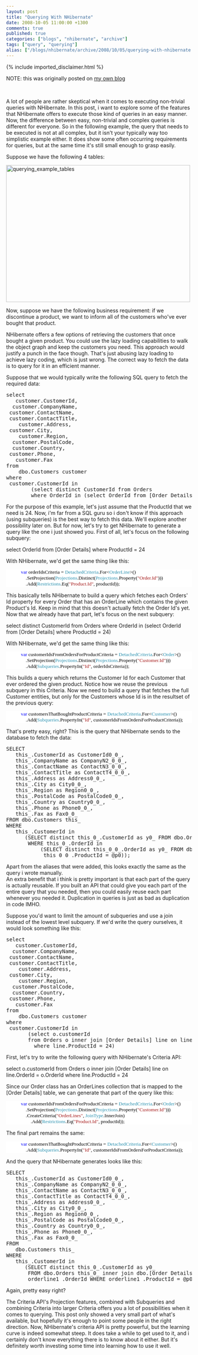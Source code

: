 ```yaml
---
layout: post
title: "Querying With NHibernate"
date: 2008-10-05 11:00:00 +1300
comments: true
published: true
categories: ["blogs", "nhibernate", "archive"]
tags: ["query", "querying"]
alias: ["/blogs/nhibernate/archive/2008/10/05/querying-with-nhibernate.aspx"]
---
```

<!-- more -->
{% include imported_disclaimer.html %}
<p>NOTE: this was originally posted on <a target="_blank" href="http://davybrion.com/blog/2008/10/querying-with-nhibernate/">my own blog</a></p>
<p>&nbsp;</p>
<p>
A lot of people are rather skeptical when it comes to executing non-trivial queries with NHibernate. In this post, i want to explore some of the features that NHibernate offers to execute those kind of queries in an easy manner.
Now, the difference between easy, non-trivial and complex queries is different for everyone. So in the following example, the query that needs to be executed is not at all complex, but it isn't your typically way too simplistic example either. It does show some often occurring requirements for queries, but at the same time it's still small enough to grasp easily.
</p>
<p>Suppose we have the following 4 tables:</p>
<p>
<a href="http://davybrion.com/blog/wp-content/uploads/2008/10/querying_example_tables.png"><img src="http://davybrion.com/blog/wp-content/uploads/2008/10/querying_example_tables.png" title="querying_example_tables" class="aligncenter size-full wp-image-481" height="371" width="499" /></a>
</p>
<p>
Now, suppose we have the following business requirement: if we discontinue a product, we want to inform all of the customers who've ever bought that product. 
</p>
<p>NHibernate offers a few options of retrieving the customers that once bought a given product. You could use the lazy loading capabilities to walk the object graph and keep the customers you need.  This approach would justify a punch in the face though.  That's just abusing lazy loading to achieve lazy coding, which is just wrong.  The correct way to fetch the data is to query for it in an efficient manner.
</p>
<p>Suppose that we would typically write the following SQL query to fetch the required data:
<code>
</code></p>
<pre>select<br />	customer.CustomerId,<br />	customer.CompanyName,<br />	customer.ContactName,<br />	customer.ContactTitle,<br />	customer.Address,<br />	customer.City,<br />	customer.Region,<br />	customer.PostalCode,<br />	customer.Country,<br />	customer.Phone,<br />	customer.Fax<br />from<br />	dbo.Customers customer<br />where<br />	customer.CustomerId in<br />		(select distinct CustomerId from Orders<br />		 where OrderId in (select OrderId from [Order Details] where ProductId = 24))</pre>
<p>

For the purpose of this example, let's just assume that the ProductId that we need is 24. Now, i'm far from a SQL guru so i don't know if this approach (using subqueries) is the best way to fetch this data.  We'll explore another possibility later on.  But for now, let's try to get NHibernate to generate a query like the one i just showed you.
First of all, let's focus on the following subquery:
</p>
<p>select OrderId from [Order Details] where ProductId = 24
</p>
<p>With NHibernate, we'd get the same thing like this:
<code>
</code></p>
<div style="font-family: Consolas; font-size: 10pt; color: black; background: white;">
<p style="margin: 0px;">&nbsp;&nbsp;&nbsp; &nbsp;&nbsp;&nbsp; &nbsp;&nbsp;&nbsp; <span style="color: blue;">var</span> orderIdsCriteria = <span style="color: #2b91af;">DetachedCriteria</span>.For&lt;<span style="color: #2b91af;">OrderLine</span>&gt;()</p>
<p style="margin: 0px;">&nbsp;&nbsp;&nbsp; &nbsp;&nbsp;&nbsp; &nbsp;&nbsp;&nbsp; &nbsp;&nbsp;&nbsp; .SetProjection(<span style="color: #2b91af;">Projections</span>.Distinct(<span style="color: #2b91af;">Projections</span>.Property(<span style="color: #a31515;">"Order.Id"</span>)))</p>
<p style="margin: 0px;">&nbsp;&nbsp;&nbsp; &nbsp;&nbsp;&nbsp; &nbsp;&nbsp;&nbsp; &nbsp;&nbsp;&nbsp; .Add(<span style="color: #2b91af;">Restrictions</span>.Eq(<span style="color: #a31515;">"Product.Id"</span>, productId));</p>
</div>
<p>

This basically tells NHibernate to build a query which fetches each Orders' Id property for every Order that has an OrderLine which contains the given Product's Id.  Keep in mind that this doesn't actually fetch the Order Id's yet.
Now that we already have that part, let's focus on the next subquery:
</p>
<p>select distinct CustomerId from Orders
where OrderId in (select OrderId from [Order Details] where ProductId = 24)
</p>
<p>With NHibernate, we'd get the same thing like this:
<code>
</code></p>
<div style="font-family: Consolas; font-size: 10pt; color: black; background: white;">
<p style="margin: 0px;">&nbsp;&nbsp;&nbsp; &nbsp;&nbsp;&nbsp; &nbsp;&nbsp;&nbsp; <span style="color: blue;">var</span> customerIdsFromOrdersForProductCriteria = <span style="color: #2b91af;">DetachedCriteria</span>.For&lt;<span style="color: #2b91af;">Order</span>&gt;()</p>
<p style="margin: 0px;">&nbsp;&nbsp;&nbsp; &nbsp;&nbsp;&nbsp; &nbsp;&nbsp;&nbsp; &nbsp;&nbsp;&nbsp; .SetProjection(<span style="color: #2b91af;">Projections</span>.Distinct(<span style="color: #2b91af;">Projections</span>.Property(<span style="color: #a31515;">"Customer.Id"</span>)))</p>
<p style="margin: 0px;">&nbsp;&nbsp;&nbsp; &nbsp;&nbsp;&nbsp; &nbsp;&nbsp;&nbsp; &nbsp;&nbsp;&nbsp; .Add(<span style="color: #2b91af;">Subqueries</span>.PropertyIn(<span style="color: #a31515;">"Id"</span>, orderIdsCriteria));</p>
</div>
<p>

This builds a query which returns the Customer Id for each Customer that ever ordered the given product.  Notice how we reuse the previous subquery in this Criteria.
Now we need to build a query that fetches the full Customer entities, but only for the Customers whose Id is in the resultset of the previous query:
<code>
</code></p>
<div style="font-family: Consolas; font-size: 10pt; color: black; background: white;">
<p style="margin: 0px;">&nbsp;&nbsp;&nbsp; &nbsp;&nbsp;&nbsp; &nbsp;&nbsp;&nbsp; <span style="color: blue;">var</span> customersThatBoughtProductCriteria = <span style="color: #2b91af;">DetachedCriteria</span>.For&lt;<span style="color: #2b91af;">Customer</span>&gt;()</p>
<p style="margin: 0px;">&nbsp;&nbsp;&nbsp; &nbsp;&nbsp;&nbsp; &nbsp;&nbsp;&nbsp; &nbsp;&nbsp;&nbsp; .Add(<span style="color: #2b91af;">Subqueries</span>.PropertyIn(<span style="color: #a31515;">"Id"</span>, customerIdsFromOrdersForProductCriteria));</p>
</div>
<p>

That's pretty easy, right? This is the query that NHibernate sends to the database to fetch the data:
<code>
</code></p>
<pre>SELECT <br />   this_.CustomerId as CustomerId0_0_, <br />   this_.CompanyName as CompanyN2_0_0_, <br />   this_.ContactName as ContactN3_0_0_, <br />   this_.ContactTitle as ContactT4_0_0_, <br />   this_.Address as Address0_0_, <br />   this_.City as City0_0_, <br />   this_.Region as Region0_0_, <br />   this_.PostalCode as PostalCode0_0_, <br />   this_.Country as Country0_0_, <br />   this_.Phone as Phone0_0_, <br />   this_.Fax as Fax0_0_ <br />FROM dbo.Customers this_ <br />WHERE <br />   this_.CustomerId in <br />      (SELECT distinct this_0_.CustomerId as y0_ FROM dbo.Orders this_0_ <br />       WHERE this_0_.OrderId in <br />           (SELECT distinct this_0_0_.OrderId as y0_ FROM dbo.[Order Details] this_0_0_ WHERE  <br />            this_0_0_.ProductId = @p0));<br /></pre>
<p>

Apart from the aliases that were added, this looks exactly the same as the query i wrote manually.  
An extra benefit that i think is pretty important is that each part of the query is actually reusable. If you built an API that could give you each part of the entire query that you needed, then you could easily reuse each part whenever you needed it.  Duplication in queries is just as bad as duplication in code IMHO.
</p>
<p>Suppose you'd want to limit the amount of subqueries and use a join instead of the lowest level subquery.  If we'd write the query ourselves, it would look something like this:
<code>
</code></p>
<pre>select<br />	customer.CustomerId,<br />	customer.CompanyName,<br />	customer.ContactName,<br />	customer.ContactTitle,<br />	customer.Address,<br />	customer.City,<br />	customer.Region,<br />	customer.PostalCode,<br />	customer.Country,<br />	customer.Phone,<br />	customer.Fax<br />from<br />	dbo.Customers customer<br />where<br />	customer.CustomerId in <br />		(select o.customerId<br />		 from Orders o inner join [Order Details] line on line.OrderId = o.OrderId<br />		 where line.ProductId = 24)<br /></pre>
<p>

First, let's try to write the following query with NHibernate's Criteria API:
</p>
<p>select o.customerId 
from Orders o inner join [Order Details] line on line.OrderId = o.OrderId
where line.ProductId = 24
</p>
<p>
Since our Order class has an OrderLines collection that is mapped to the [Order Details] table, we can generate that part of the query like this:
<code>
</code></p>
<div style="font-family: Consolas; font-size: 10pt; color: black; background: white;">
<p style="margin: 0px;">&nbsp;&nbsp;&nbsp; &nbsp;&nbsp;&nbsp; &nbsp;&nbsp;&nbsp; <span style="color: blue;">var</span> customerIdsFromOrdersForProductCriteria = <span style="color: #2b91af;">DetachedCriteria</span>.For&lt;<span style="color: #2b91af;">Order</span>&gt;()</p>
<p style="margin: 0px;">&nbsp;&nbsp;&nbsp; &nbsp;&nbsp;&nbsp; &nbsp;&nbsp;&nbsp; &nbsp;&nbsp;&nbsp; .SetProjection(<span style="color: #2b91af;">Projections</span>.Distinct(<span style="color: #2b91af;">Projections</span>.Property(<span style="color: #a31515;">"Customer.Id"</span>)))</p>
<p style="margin: 0px;">&nbsp;&nbsp;&nbsp; &nbsp;&nbsp;&nbsp; &nbsp;&nbsp;&nbsp; &nbsp;&nbsp;&nbsp; .CreateCriteria(<span style="color: #a31515;">"OrderLines"</span>, <span style="color: #2b91af;">JoinType</span>.InnerJoin)</p>
<p style="margin: 0px;">&nbsp;&nbsp;&nbsp; &nbsp;&nbsp;&nbsp; &nbsp;&nbsp;&nbsp; &nbsp;&nbsp;&nbsp; &nbsp;&nbsp;&nbsp; .Add(<span style="color: #2b91af;">Restrictions</span>.Eq(<span style="color: #a31515;">"Product.Id"</span>, productId));</p>
</div>
<p>

The final part remains the same:
<code>
</code></p>
<div style="font-family: Consolas; font-size: 10pt; color: black; background: white;">
<p style="margin: 0px;">&nbsp;&nbsp;&nbsp; &nbsp;&nbsp;&nbsp; &nbsp;&nbsp;&nbsp; <span style="color: blue;">var</span> customersThatBoughtProductCriteria = <span style="color: #2b91af;">DetachedCriteria</span>.For&lt;<span style="color: #2b91af;">Customer</span>&gt;()</p>
<p style="margin: 0px;">&nbsp;&nbsp;&nbsp; &nbsp;&nbsp;&nbsp; &nbsp;&nbsp;&nbsp; &nbsp;&nbsp;&nbsp; .Add(<span style="color: #2b91af;">Subqueries</span>.PropertyIn(<span style="color: #a31515;">"Id"</span>, customerIdsFromOrdersForProductCriteria));</p>
</div>
<p>

And the query that NHibernate generates looks like this:
<code>
</code></p>
<pre>SELECT <br />   this_.CustomerId as CustomerId0_0_, <br />   this_.CompanyName as CompanyN2_0_0_, <br />   this_.ContactName as ContactN3_0_0_, <br />   this_.ContactTitle as ContactT4_0_0_, <br />   this_.Address as Address0_0_, <br />   this_.City as City0_0_, <br />   this_.Region as Region0_0_, <br />   this_.PostalCode as PostalCode0_0_, <br />   this_.Country as Country0_0_, <br />   this_.Phone as Phone0_0_, <br />   this_.Fax as Fax0_0_ <br />FROM <br />   dbo.Customers this_ <br />WHERE <br />   this_.CustomerId in <br />      (SELECT distinct this_0_.CustomerId as y0_ <br />       FROM dbo.Orders this_0_ inner join dbo.[Order Details] orderline1_ on this_0_.OrderId = <br />       orderline1_.OrderId WHERE orderline1_.ProductId = @p0); <br /></pre>
<p>

Again, pretty easy right?
</p>
<p>The Criteria API's Projection features, combined with Subqueries and combining Criteria into larger Criteria offers you a lot of possibilities when it comes to querying.  This post only showed a very small part of what's available, but hopefully it's enough to point some people in the right direction. Now, NHibernate's criteria API is pretty powerful, but the learning curve is indeed somewhat steep. It does take a while to get used to it, and i certainly don't know everything there is to know about it either. But it's definitely worth investing some time into learning how to use it well.</p>
